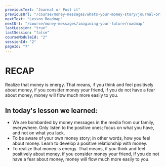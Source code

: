 ```yaml
---
previousText: "Journal or Post it"
previousUrl: "/course/money-messages/whats-your-money-story/journal-or-post-it"
nextText: "Lesson Roadmap"
nextUrl: "/course/money-messages/imagining-your-future/roadmap"
lastLession: "true"
lastSession: "false"
courseModuleId: "2"
sessionId: "2"
pageId: "7"
---
```



# RECAP

<sparkle-character-intro position="right" character="jen">
Realize that money is energy. That means, if you think and feel positively about money, if you consider money your friend, if you do not have a fear about money, money will flow much more easily to you.
</sparkle-character-intro>

## In today's lesson we learned:
- We are bombarded by money messages in the media from our family, everywhere. Only listen to the positive ones; focus on what you have, and not on what you lack.
- To be aware of your own money story; in other words, how you feel about money. Learn to develop a positive relationship with money.
- To realize that money is energy. That means, if you think and feel positively about money, if you consider money your friend, if you do not have a fear about money, money will flow much more easily to you.
